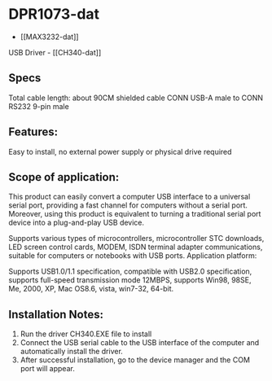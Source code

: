 
# DPR1073-dat

- [[MAX3232-dat]]

USB Driver - [[CH340-dat]]

## Specs 
Total cable length: about 90CM shielded cable 
CONN USB-A male to CONN RS232 9-pin male


## Features:
Easy to install, no external power supply or physical drive required

## Scope of application:
This product can easily convert a computer USB interface to a universal serial port, providing a fast channel for computers without a serial port. Moreover, using this product is equivalent to turning a traditional serial port device into a plug-and-play USB device.

Supports various types of microcontrollers, microcontroller STC downloads, LED screen control cards, MODEM, ISDN terminal adapter communications, suitable for computers or notebooks with USB ports.
Application platform:

Supports USB1.0/1.1 specification, compatible with USB2.0 specification, supports full-speed transmission mode 12MBPS, supports Win98, 98SE, Me, 2000, XP, Mac OS8.6, vista, win7-32, 64-bit.

## Installation Notes:

1. Run the driver CH340.EXE file to install
2. Connect the USB serial cable to the USB interface of the computer and automatically install the driver.
3. After successful installation, go to the device manager and the COM port will appear.